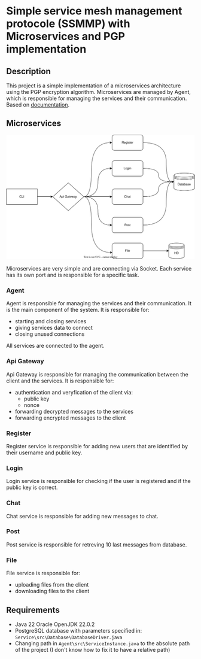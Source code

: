 # Simple service mesh management protocole (SSMMP) with Microservices and PGP implementation

## Description

This project is a simple implementation of a microservices architecture using the PGP encryption algorithm.
Microservices are managed by Agent, which is responsible for managing the services and their communication.
Based on [documentation](https://github.com/sambrosz/SSMMP-a-simple-protocol-for-Service-Mesh-management).

## Microservices

![Microservices structure](cnap.svg)

Microservices are very simple and are connecting via Socket. Each service has its own port and is responsible for a specific task.

### Agent

Agent is responsible for managing the services and their communication. It is the main component of the system. It is responsible for:
- starting and closing services
- giving services data to connect
- closing unused connections

All services are connected to the agent.

### Api Gateway

Api Gateway is responsible for managing the communication between the client and the services. It is responsible for:
- authentication and veryfication of the client via:
  - public key
  - nonce
- forwarding decrypted messages to the services
- forwarding encrypted messages to the client

### Register

Register service is responsible for adding new users that are identified by their username and public key.

### Login

Login service is responsible for checking if the user is registered and if the public key is correct.

### Chat

Chat service is responsible for adding new messages to chat.

### Post

Post service is responsible for retreving 10 last messages from database.

### File

File service is responsible for:
- uploading files from the client
- downloading files to the client

## Requirements

- Java 22 Oracle OpenJDK 22.0.2
- PostgreSQL database with parameters specified in: `Service\src\Database\DatabaseDriver.java`
- Changing path in `Agent\src\ServiceInstance.java` to the absolute path of the project (I don't know how to fix it to have a relative path)